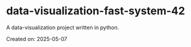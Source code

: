 # data-visualization-fast-system-42

A data-visualization project written in python.

Created on: 2025-05-07
